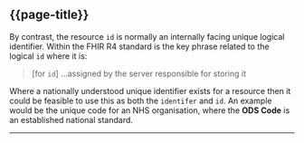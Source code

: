 ## {{page-title}}

By contrast, the resource `id` is normally an internally facing unique logical identifier. Within the FHIR R4 standard is the key phrase related to the logical `id` where it is:
> [for `id`] ...assigned by the server responsible for storing it

Where a nationally understood unique identifier exists for a resource then it could be feasible to use this as both the `identifer` and `id`. An example would be the unique code for an NHS organisation, where the **ODS Code** is an established national standard.

---